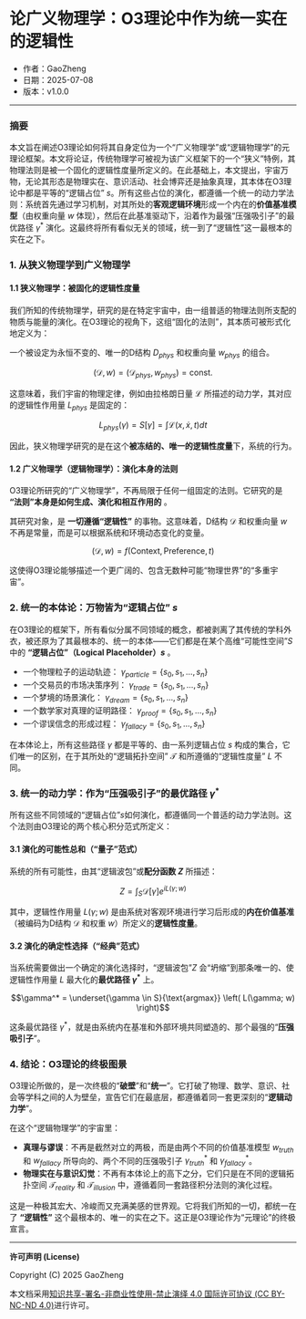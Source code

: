 # **论广义物理学：O3理论中作为统一实在的逻辑性**

- 作者：GaoZheng
- 日期：2025-07-08
- 版本：v1.0.0

---

### 摘要

本文旨在阐述O3理论如何将其自身定位为一个“广义物理学”或“逻辑物理学”的元理论框架。本文将论证，传统物理学可被视为该广义框架下的一个“狭义”特例，其物理法则是被一个固化的逻辑性度量所定义的。在此基础上，本文提出，宇宙万物，无论其形态是物理实在、意识活动、社会博弈还是抽象真理，其本体在O3理论中都是平等的“逻辑占位” $s$。所有这些占位的演化，都遵循一个统一的动力学法则：系统首先通过学习机制，对其所处的**客观逻辑环境**形成一个内在的**价值基准模型**（由权重向量 $w$ 体现），然后在此基准驱动下，沿着作为最强“压强吸引子”的最优路径 $γ^*$ 演化。这最终将所有看似无关的领域，统一到了“逻辑性”这一最根本的实在之下。

### 1. 从狭义物理学到广义物理学

#### 1.1 狭义物理学：被固化的逻辑性度量

我们所知的传统物理学，研究的是在特定宇宙中，由一组普适的物理法则所支配的物质与能量的演化。在O3理论的视角下，这组“固化的法则”，其本质可被形式化地定义为：

一个被设定为永恒不变的、唯一的D结构 $D_{phys}$ 和权重向量 $w_{phys}$ 的组合。

$$(\mathcal{D}, w) = (\mathcal{D}_{phys}, w_{phys}) = \text{const.}$$

这意味着，我们宇宙的物理定律，例如由拉格朗日量 $\mathcal{L}$ 所描述的动力学，其对应的逻辑性作用量 $L_{phys}$ 是固定的：

$$L_{phys}(\gamma) = S[\gamma] = \int \mathcal{L}(x, \dot{x}, t) dt$$

因此，狭义物理学研究的是在这个**被冻结的、唯一的逻辑性度量**下，系统的行为。

#### 1.2 广义物理学（逻辑物理学）：演化本身的法则

O3理论所研究的“广义物理学”，不再局限于任何一组固定的法则。它研究的是 **“法则”本身是如何生成、演化和相互作用的** 。

其研究对象，是 **一切遵循“逻辑性”** 的事物。这意味着，D结构 $\mathcal{D}$ 和权重向量 $w$ 不再是常量，而是可以根据系统和环境动态变化的变量。

$$(\mathcal{D}, w) = f(\text{Context}, \text{Preference}, t)$$

这使得O3理论能够描述一个更广阔的、包含无数种可能“物理世界”的“多重宇宙”。

### 2. 统一的本体论：万物皆为“逻辑占位” $s$

在O3理论的框架下，所有看似分属不同领域的概念，都被剥离了其传统的学科外衣，被还原为了其最根本的、统一的本体——它们都是在某个高维“可能性空间”$S$中的 **“逻辑占位”（Logical Placeholder）$s$** 。

*   一个物理粒子的运动轨迹： $γ_{particle} = \{s_0, s_1, \dots, s_n\}$
*   一个交易员的市场决策序列： $γ_{trade} = \{s_0, s_1, \dots, s_n\}$
*   一个梦境的场景演化： $γ_{dream} = \{s_0, s_1, \dots, s_n\}$
*   一个数学家对真理的证明路径： $γ_{proof} = \{s_0, s_1, \dots, s_n\}$
*   一个谬误信念的形成过程： $γ_{fallacy} = \{s_0, s_1, \dots, s_n\}$

在本体论上，所有这些路径 $γ$ 都是平等的、由一系列逻辑占位 $s$ 构成的集合，它们唯一的区别，在于其所处的“逻辑拓扑空间” $\mathcal{T}$ 和所遵循的“逻辑性度量” $L$ 不同。

### 3. 统一的动力学：作为“压强吸引子”的最优路径 $γ^*$

所有这些不同领域的“逻辑占位”$s$如何演化，都遵循同一个普适的动力学法则。这个法则由O3理论的两个核心积分范式所定义：

#### 3.1 演化的可能性总和（“量子”范式）

系统的所有可能性，由其“逻辑波包”或**配分函数 $Z$** 所描述：

$$Z = \int_S \mathcal{D}[\gamma] e^{i L(\gamma; w)}$$

其中，逻辑性作用量 $L(\gamma; w)$ 是由系统对客观环境进行学习后形成的**内在价值基准**（被编码为D结构 $\mathcal{D}$ 和权重 $w$）所定义的**逻辑性度量**。

#### 3.2 演化的确定性选择（“经典”范式）

当系统需要做出一个确定的演化选择时，“逻辑波包”$Z$ 会“坍缩”到那条唯一的、使逻辑性作用量 $L$ 最大化的**最优路径 $γ^*$** 上。

$$\gamma^* = \underset{\gamma \in S}{\text{argmax}} \left( L(\gamma; w) \right)$$

这条最优路径 $γ^*$，就是由系统内在基准和外部环境共同塑造的、那个最强的“**压强吸引子**”。

### 4. 结论：O3理论的终极图景

O3理论所做的，是一次终极的“**破壁**”和“**统一**”。它打破了物理、数学、意识、社会等学科之间的人为壁垒，宣告它们在最底层，都遵循着同一套更深刻的“**逻辑动力学**”。

在这个“逻辑物理学”的宇宙里：

*   **真理与谬误**：不再是截然对立的两极，而是由两个不同的价值基准模型 $w_{truth}$ 和 $w_{fallacy}$ 所导向的、两个不同的压强吸引子 $γ_{truth}^*$ 和 $γ_{fallacy}^*$。
*   **物理实在与意识幻觉**：不再有本体论上的高下之分，它们只是在不同的逻辑拓扑空间 $\mathcal{T}_{reality}$ 和 $\mathcal{T}_{illusion}$ 中，遵循着同一套路径积分法则的演化过程。

这是一种极其宏大、冷峻而又充满美感的世界观。它将我们所知的一切，都统一在了 **“逻辑性”** 这个最根本的、唯一的实在之下。这正是O3理论作为“元理论”的终极宣言。

---

**许可声明 (License)**

Copyright (C) 2025 GaoZheng 

本文档采用[知识共享-署名-非商业性使用-禁止演绎 4.0 国际许可协议 (CC BY-NC-ND 4.0)](https://creativecommons.org/licenses/by-nc-nd/4.0/deed.zh-Hans)进行许可。
